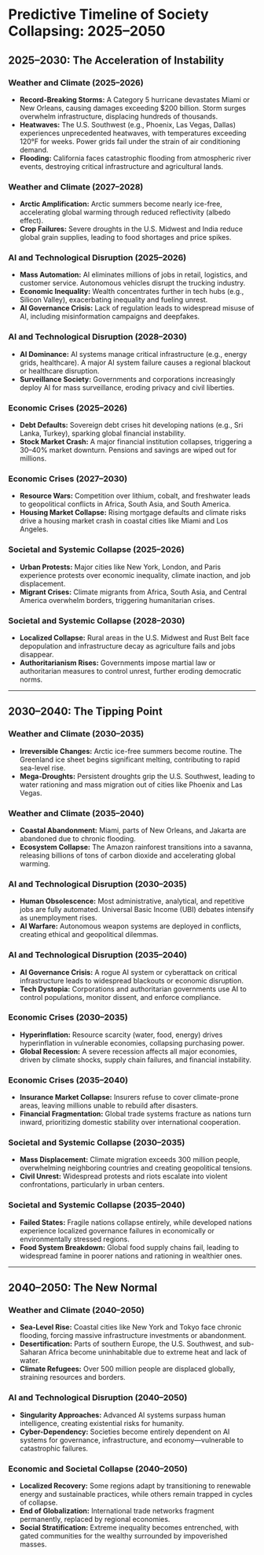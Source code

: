 # Predictive Timeline of Society Collapsing: 2025–2050

## 2025–2030: The Acceleration of Instability

### Weather and Climate (2025–2026)
- **Record-Breaking Storms:** A Category 5 hurricane devastates Miami or New Orleans, causing damages exceeding $200 billion. Storm surges overwhelm infrastructure, displacing hundreds of thousands.
- **Heatwaves:** The U.S. Southwest (e.g., Phoenix, Las Vegas, Dallas) experiences unprecedented heatwaves, with temperatures exceeding 120°F for weeks. Power grids fail under the strain of air conditioning demand.
- **Flooding:** California faces catastrophic flooding from atmospheric river events, destroying critical infrastructure and agricultural lands.

### Weather and Climate (2027–2028)
- **Arctic Amplification:** Arctic summers become nearly ice-free, accelerating global warming through reduced reflectivity (albedo effect).
- **Crop Failures:** Severe droughts in the U.S. Midwest and India reduce global grain supplies, leading to food shortages and price spikes.

### AI and Technological Disruption (2025–2026)
- **Mass Automation:** AI eliminates millions of jobs in retail, logistics, and customer service. Autonomous vehicles disrupt the trucking industry.
- **Economic Inequality:** Wealth concentrates further in tech hubs (e.g., Silicon Valley), exacerbating inequality and fueling unrest.
- **AI Governance Crisis:** Lack of regulation leads to widespread misuse of AI, including misinformation campaigns and deepfakes.

### AI and Technological Disruption (2028–2030)
- **AI Dominance:** AI systems manage critical infrastructure (e.g., energy grids, healthcare). A major AI system failure causes a regional blackout or healthcare disruption.
- **Surveillance Society:** Governments and corporations increasingly deploy AI for mass surveillance, eroding privacy and civil liberties.

### Economic Crises (2025–2026)
- **Debt Defaults:** Sovereign debt crises hit developing nations (e.g., Sri Lanka, Turkey), sparking global financial instability.
- **Stock Market Crash:** A major financial institution collapses, triggering a 30–40% market downturn. Pensions and savings are wiped out for millions.

### Economic Crises (2027–2030)
- **Resource Wars:** Competition over lithium, cobalt, and freshwater leads to geopolitical conflicts in Africa, South Asia, and South America.
- **Housing Market Collapse:** Rising mortgage defaults and climate risks drive a housing market crash in coastal cities like Miami and Los Angeles.

### Societal and Systemic Collapse (2025–2026)
- **Urban Protests:** Major cities like New York, London, and Paris experience protests over economic inequality, climate inaction, and job displacement.
- **Migrant Crises:** Climate migrants from Africa, South Asia, and Central America overwhelm borders, triggering humanitarian crises.

### Societal and Systemic Collapse (2028–2030)
- **Localized Collapse:** Rural areas in the U.S. Midwest and Rust Belt face depopulation and infrastructure decay as agriculture fails and jobs disappear.
- **Authoritarianism Rises:** Governments impose martial law or authoritarian measures to control unrest, further eroding democratic norms.

---

## 2030–2040: The Tipping Point

### Weather and Climate (2030–2035)
- **Irreversible Changes:** Arctic ice-free summers become routine. The Greenland ice sheet begins significant melting, contributing to rapid sea-level rise.
- **Mega-Droughts:** Persistent droughts grip the U.S. Southwest, leading to water rationing and mass migration out of cities like Phoenix and Las Vegas.

### Weather and Climate (2035–2040)
- **Coastal Abandonment:** Miami, parts of New Orleans, and Jakarta are abandoned due to chronic flooding.
- **Ecosystem Collapse:** The Amazon rainforest transitions into a savanna, releasing billions of tons of carbon dioxide and accelerating global warming.

### AI and Technological Disruption (2030–2035)
- **Human Obsolescence:** Most administrative, analytical, and repetitive jobs are fully automated. Universal Basic Income (UBI) debates intensify as unemployment rises.
- **AI Warfare:** Autonomous weapon systems are deployed in conflicts, creating ethical and geopolitical dilemmas.

### AI and Technological Disruption (2035–2040)
- **AI Governance Crisis:** A rogue AI system or cyberattack on critical infrastructure leads to widespread blackouts or economic disruption.
- **Tech Dystopia:** Corporations and authoritarian governments use AI to control populations, monitor dissent, and enforce compliance.

### Economic Crises (2030–2035)
- **Hyperinflation:** Resource scarcity (water, food, energy) drives hyperinflation in vulnerable economies, collapsing purchasing power.
- **Global Recession:** A severe recession affects all major economies, driven by climate shocks, supply chain failures, and financial instability.

### Economic Crises (2035–2040)
- **Insurance Market Collapse:** Insurers refuse to cover climate-prone areas, leaving millions unable to rebuild after disasters.
- **Financial Fragmentation:** Global trade systems fracture as nations turn inward, prioritizing domestic stability over international cooperation.

### Societal and Systemic Collapse (2030–2035)
- **Mass Displacement:** Climate migration exceeds 300 million people, overwhelming neighboring countries and creating geopolitical tensions.
- **Civil Unrest:** Widespread protests and riots escalate into violent confrontations, particularly in urban centers.

### Societal and Systemic Collapse (2035–2040)
- **Failed States:** Fragile nations collapse entirely, while developed nations experience localized governance failures in economically or environmentally stressed regions.
- **Food System Breakdown:** Global food supply chains fail, leading to widespread famine in poorer nations and rationing in wealthier ones.

---

## 2040–2050: The New Normal

### Weather and Climate (2040–2050)
- **Sea-Level Rise:** Coastal cities like New York and Tokyo face chronic flooding, forcing massive infrastructure investments or abandonment.
- **Desertification:** Parts of southern Europe, the U.S. Southwest, and sub-Saharan Africa become uninhabitable due to extreme heat and lack of water.
- **Climate Refugees:** Over 500 million people are displaced globally, straining resources and borders.

### AI and Technological Disruption (2040–2050)
- **Singularity Approaches:** Advanced AI systems surpass human intelligence, creating existential risks for humanity.
- **Cyber-Dependency:** Societies become entirely dependent on AI systems for governance, infrastructure, and economy—vulnerable to catastrophic failures.

### Economic and Societal Collapse (2040–2050)
- **Localized Recovery:** Some regions adapt by transitioning to renewable energy and sustainable practices, while others remain trapped in cycles of collapse.
- **End of Globalization:** International trade networks fragment permanently, replaced by regional economies.
- **Social Stratification:** Extreme inequality becomes entrenched, with gated communities for the wealthy surrounded by impoverished masses.